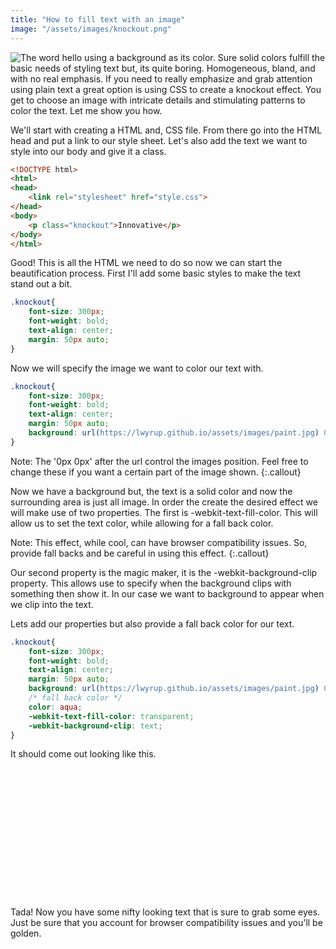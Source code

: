 ```yaml
---
title: "How to fill text with an image"
image: "/assets/images/knockout.png"
---
```

<img src="{{ page.image }}" alt="The word hello using a background as its color.">
Sure solid colors fulfill the basic needs of styling text but, its quite boring. Homogeneous, bland, and with no real emphasis. If you need to really emphasize and grab attention using plain text a great option is using CSS to create a knockout effect. You get to choose an image with intricate details and stimulating patterns to color the text. Let me show you how.

We'll start with creating a HTML and, CSS file. From there go into the HTML head and put a link to our style sheet. Let's also add the text we want to style into our body and give it a class.

```html
<!DOCTYPE html>
<html>
<head>
	<link rel="stylesheet" href="style.css">
</head>
<body>
	<p class="knockout">Innovative</p>
</body>
</html>
```

Good! This is all the HTML we need to do so now we can start the beautification process. First I'll add some basic styles to make the text stand out a bit.

```css
.knockout{
	font-size: 300px;
	font-weight: bold;
	text-align: center;
	margin: 50px auto;
}
```

Now we will specify the image we want to color our text with.

```css
.knockout{
	font-size: 300px;
	font-weight: bold;
	text-align: center;
	margin: 50px auto;
	background: url(https://lwyrup.github.io/assets/images/paint.jpg) 0px 0px;
}
```

<span>Note:</span> The '0px 0px' after the url control the images position. Feel free to change these if you want a certain part of the image shown.
{:.callout}

Now we have a background but, the text is a solid color and now the surrounding area is just all image. In order the create the desired effect we will make use of two properties. The first is -webkit-text-fill-color. This will allow us to set the text color, while allowing for a fall back color.

<span>Note:</span> This effect, while cool, can have browser compatibility issues. So, provide fall backs and be careful in using this effect.
{:.callout}

Our second property is the magic maker, it is the -webkit-background-clip property. This allows use to specify when the background clips with something then show it. In our case we want to background to appear when we clip into the text.

Lets add our properties but also provide a fall back color for our text.

```css
.knockout{
	font-size: 300px;
	font-weight: bold;
	text-align: center;
	margin: 50px auto;
	background: url(https://lwyrup.github.io/assets/images/paint.jpg) 0px 0px;
	/* fall back color */
	color: aqua;
	-webkit-text-fill-color: transparent;
	-webkit-background-clip: text;
}
```

It should come out looking like this.

<p style="font-size: 8em;
	font-weight: bold;
	text-align: center;
	margin: 50px auto;
	background: url(/assets/images/paint.jpg) 0px -200px;
	/* fall back color */
	color: aqua;
	-webkit-text-fill-color: transparent;
	-webkit-background-clip: text;">
	Think
</p>

Tada! Now you have some nifty looking text that is sure to grab some eyes. Just be sure that you account for browser compatibility issues and you'll be golden.
